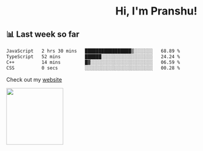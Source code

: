 <div align="right" >
   
   <H1>Hi, I'm Pranshu!</H1>

</div>

## 📊 Last week so far
<!--START_SECTION:waka-->

```txt
JavaScript   2 hrs 30 mins   █████████████████▒░░░░░░░   68.89 %
TypeScript   52 mins         ██████░░░░░░░░░░░░░░░░░░░   24.24 %
C++          14 mins         █▓░░░░░░░░░░░░░░░░░░░░░░░   06.59 %
CSS          0 secs          ░░░░░░░░░░░░░░░░░░░░░░░░░   00.28 %
```

<!--END_SECTION:waka-->

Check out my [website](https://pranshu05.vercel.app)

<img align="left" width="150" src="https://user-images.githubusercontent.com/70943732/209951571-93b7afe5-f523-4683-b725-5d94b287e94e.png">

